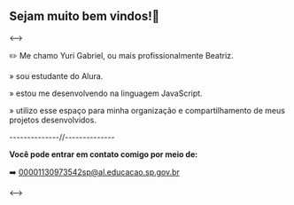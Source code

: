 ## Sejam muito bem vindos!🦾

<-->

✏️ Me chamo Yuri Gabriel, ou mais profissionalmente Beatriz.

» sou estudante do Alura.

» estou me desenvolvendo na linguagem JavaScript.

» utilizo esse espaço para minha organização e compartilhamento de meus projetos desenvolvidos.

--------------//--------------

**Você pode entrar em contato comigo por meio de:**

➡️ 00001130973542sp@al.educacao.sp.gov.br

<-->
